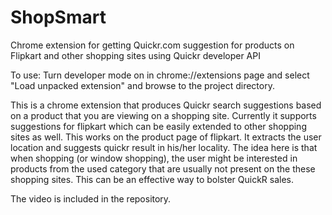 # ShopSmart
Chrome extension for getting Quickr.com suggestion for products on Flipkart and other shopping sites using Quickr developer API

To use: Turn developer mode on in chrome://extensions page and select "Load unpacked extension" and browse to the project directory.

This is a chrome extension that produces Quickr search suggestions based on a product that you are viewing on a shopping site. Currently it supports suggestions for flipkart which can be easily extended to other shopping sites as well. This works on the product page of flipkart. It extracts the user location and suggests quickr result in his/her locality. The idea here is that when shopping (or window shopping), the user might be interested in products from the used category that are usually not present on the these shopping sites. This can be an effective way to bolster QuickR sales.

The video is included in the repository.